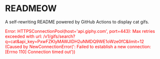 # READMEOW

A self-rewriting README powered by GitHub Actions to display cat gifs.

<p style="color:red">Error: HTTPSConnectionPool(host='api.giphy.com', port=443): Max retries exceeded with url: /v1/gifs/search?q=cat&api_key=PxwFZKlyMAWJIDH2uNMDQ9WE1oWze0fC&limit=12 (Caused by NewConnectionError('<urllib3.connection.HTTPSConnection object at 0x7f37b783b730>: Failed to establish a new connection: [Errno 110] Connection timed out'))</p>